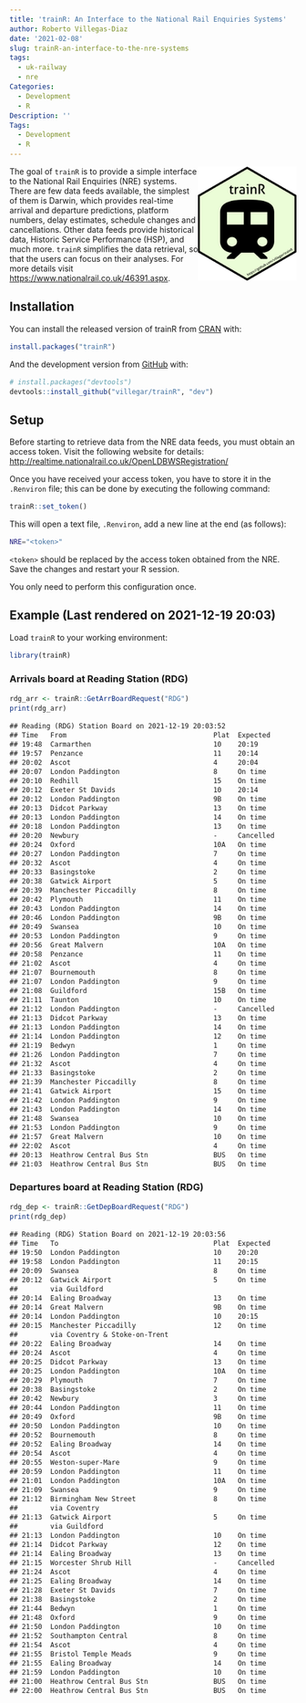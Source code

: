 ```yaml
---
title: 'trainR: An Interface to the National Rail Enquiries Systems'
author: Roberto Villegas-Diaz
date: '2021-02-08'
slug: trainR-an-interface-to-the-nre-systems
tags:
  - uk-railway
  - nre
Categories:
  - Development
  - R
Description: ''
Tags:
  - Development
  - R
---
```


<img src="https://raw.githubusercontent.com/villegar/trainR/main/inst/images/logo.png" alt="logo" align="right" height=200px/>

The goal of `trainR` is to provide a simple interface to the 
National Rail Enquiries (NRE) systems. There are few data feeds 
available, the simplest of them is Darwin, which provides real-time 
arrival and departure predictions, platform numbers, delay estimates, 
schedule changes and cancellations. Other data feeds provide historical 
data, Historic Service Performance (HSP), and much more. `trainR` 
simplifies the data retrieval, so that the users can focus on their 
analyses. For more details visit 
https://www.nationalrail.co.uk/46391.aspx.

## Installation

You can install the released version of trainR from [CRAN](https://CRAN.R-project.org) with:

``` r
install.packages("trainR")
```

And the development version from [GitHub](https://github.com/) with:

``` r
# install.packages("devtools")
devtools::install_github("villegar/trainR", "dev")
```

## Setup
Before starting to retrieve data from the NRE data feeds, you must obtain an access token. 
Visit the following website for details: http://realtime.nationalrail.co.uk/OpenLDBWSRegistration/

Once you have received your access token, you have to store it in the `.Renviron` file; this can be 
done by executing the following command:


```r
trainR::set_token()
```

This will open a text file, `.Renviron`, add a new line at the end (as follows):

```bash
NRE="<token>"
```

`<token>` should be replaced by the access token obtained from the NRE. Save the changes and restart 
your R session.

You only need to perform this configuration once.

## Example (Last rendered on 2021-12-19 20:03)

Load `trainR` to your working environment:

```r
library(trainR)
```

### Arrivals board at Reading Station (RDG)


```r
rdg_arr <- trainR::GetArrBoardRequest("RDG")
print(rdg_arr)
```

```
## Reading (RDG) Station Board on 2021-12-19 20:03:52
## Time   From                                    Plat  Expected
## 19:48  Carmarthen                              10    20:19
## 19:57  Penzance                                11    20:14
## 20:02  Ascot                                   4     20:04
## 20:07  London Paddington                       8     On time
## 20:10  Redhill                                 15    On time
## 20:12  Exeter St Davids                        10    20:14
## 20:12  London Paddington                       9B    On time
## 20:13  Didcot Parkway                          13    On time
## 20:13  London Paddington                       14    On time
## 20:18  London Paddington                       13    On time
## 20:20  Newbury                                 -     Cancelled
## 20:24  Oxford                                  10A   On time
## 20:27  London Paddington                       7     On time
## 20:32  Ascot                                   4     On time
## 20:33  Basingstoke                             2     On time
## 20:38  Gatwick Airport                         5     On time
## 20:39  Manchester Piccadilly                   8     On time
## 20:42  Plymouth                                11    On time
## 20:43  London Paddington                       14    On time
## 20:46  London Paddington                       9B    On time
## 20:49  Swansea                                 10    On time
## 20:53  London Paddington                       9     On time
## 20:56  Great Malvern                           10A   On time
## 20:58  Penzance                                11    On time
## 21:02  Ascot                                   4     On time
## 21:07  Bournemouth                             8     On time
## 21:07  London Paddington                       9     On time
## 21:08  Guildford                               15B   On time
## 21:11  Taunton                                 10    On time
## 21:12  London Paddington                       -     Cancelled
## 21:13  Didcot Parkway                          13    On time
## 21:13  London Paddington                       14    On time
## 21:14  London Paddington                       12    On time
## 21:19  Bedwyn                                  1     On time
## 21:26  London Paddington                       7     On time
## 21:32  Ascot                                   4     On time
## 21:33  Basingstoke                             2     On time
## 21:39  Manchester Piccadilly                   8     On time
## 21:41  Gatwick Airport                         15    On time
## 21:42  London Paddington                       9     On time
## 21:43  London Paddington                       14    On time
## 21:48  Swansea                                 10    On time
## 21:53  London Paddington                       9     On time
## 21:57  Great Malvern                           10    On time
## 22:02  Ascot                                   4     On time
## 20:13  Heathrow Central Bus Stn                BUS   On time
## 21:03  Heathrow Central Bus Stn                BUS   On time
```

### Departures board at Reading Station (RDG)


```r
rdg_dep <- trainR::GetDepBoardRequest("RDG")
print(rdg_dep)
```

```
## Reading (RDG) Station Board on 2021-12-19 20:03:56
## Time   To                                      Plat  Expected
## 19:50  London Paddington                       10    20:20
## 19:58  London Paddington                       11    20:15
## 20:09  Swansea                                 8     On time
## 20:12  Gatwick Airport                         5     On time
##        via Guildford                           
## 20:14  Ealing Broadway                         13    On time
## 20:14  Great Malvern                           9B    On time
## 20:14  London Paddington                       10    20:15
## 20:15  Manchester Piccadilly                   12    On time
##        via Coventry & Stoke-on-Trent           
## 20:22  Ealing Broadway                         14    On time
## 20:24  Ascot                                   4     On time
## 20:25  Didcot Parkway                          13    On time
## 20:25  London Paddington                       10A   On time
## 20:29  Plymouth                                7     On time
## 20:38  Basingstoke                             2     On time
## 20:42  Newbury                                 3     On time
## 20:44  London Paddington                       11    On time
## 20:49  Oxford                                  9B    On time
## 20:50  London Paddington                       10    On time
## 20:52  Bournemouth                             8     On time
## 20:52  Ealing Broadway                         14    On time
## 20:54  Ascot                                   4     On time
## 20:55  Weston-super-Mare                       9     On time
## 20:59  London Paddington                       11    On time
## 21:01  London Paddington                       10A   On time
## 21:09  Swansea                                 9     On time
## 21:12  Birmingham New Street                   8     On time
##        via Coventry                            
## 21:13  Gatwick Airport                         5     On time
##        via Guildford                           
## 21:13  London Paddington                       10    On time
## 21:14  Didcot Parkway                          12    On time
## 21:14  Ealing Broadway                         13    On time
## 21:15  Worcester Shrub Hill                    -     Cancelled
## 21:24  Ascot                                   4     On time
## 21:25  Ealing Broadway                         14    On time
## 21:28  Exeter St Davids                        7     On time
## 21:38  Basingstoke                             2     On time
## 21:44  Bedwyn                                  1     On time
## 21:48  Oxford                                  9     On time
## 21:50  London Paddington                       10    On time
## 21:52  Southampton Central                     8     On time
## 21:54  Ascot                                   4     On time
## 21:55  Bristol Temple Meads                    9     On time
## 21:55  Ealing Broadway                         14    On time
## 21:59  London Paddington                       10    On time
## 21:00  Heathrow Central Bus Stn                BUS   On time
## 22:00  Heathrow Central Bus Stn                BUS   On time
```
